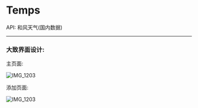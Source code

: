 # Temps
API: 和风天气(国内数据)
____
### 大致界面设计:
主页面:

![IMG_1203](Temps/ScreenShots/IMG_1203.PNG)

添加页面:

![IMG_1203](Temps/ScreenShots/IMG_1203.PNG)
